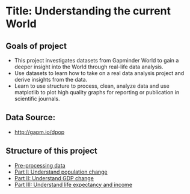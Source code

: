 # Title: Understanding the current World

## Goals of project
- This project investigates datasets from Gapminder World to gain a deeper insight into the World through real-life data analysis.
- Use datasets to learn how to take on a real data analysis project and derive insights from the data.
- Learn to use structure to process, clean, analyze data and use matplotlib to plot high quality graphs for reporting or publication in scientific journals.

## Data Source: 
- http://gapm.io/dpop

## Structure of this project
- [Pre-processing data](#0)
- [Part I: Understand population change](#1)
- [Part II: Understand GDP change](#2)
- [Part III: Understand life expectancy and income](#3)
